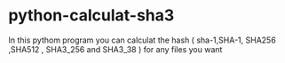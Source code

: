 # python-calculat-sha3
In this pythom program you can calculat the hash ( sha-1,SHA-1, SHA256 ,SHA512 , SHA3_256 and SHA3_38 ) for any files you want 
